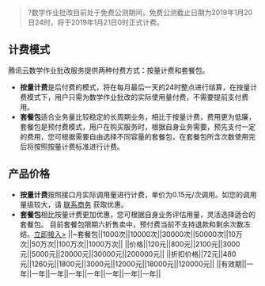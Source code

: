 >?数学作业批改目前处于免费公测期间，免费公测截止日期为2019年1月20日24时，将于2019年1月21日0时正式计费。
## 计费模式
腾讯云数学作业批改服务提供两种付费方式：按量计费和套餐包。
- **按量计费**是后付费的模式，将在每月最后一天的24时整点进行结算，在按量计费模式下，用户只需为数学作业批改的实际使用量付费，不需要提前支付费用。 
- **套餐包**适合业务量比较稳定的长周期业务，相比于按量计费，费用更为低廉，套餐包是预付费模式，用户在购买服务时，根据自身业务需要，预先支付一定的费用，您可根据需要自由选择不同容量的套餐包，在套餐包所含次数使用完后将按照按量计费标准进行计费。

## 产品价格
- **按量计费**按照接口月实际调用量进行计费，单价为0.15元/次调用。如您的调用量级较大，请 [联系商务](https://cloud.tencent.com/about/connect) 获取优惠。
- **套餐包**相比按量计费更加优惠，您可根据自身业务评估用量，灵活选择适合的套餐包。
目前套餐包限期六折售卖中，预付费当前不支持退款和剩余次数冻结。[立即接入&gt;](https://buy.cloud.tencent.com/hcm)
||~套餐包||1000次||10000次||30000次||50000次||10万次||50万次||100万次||1000万次||
||价格||120元||800元||2100元||3000元||5000元||20000元||30000元||200000元||
||折扣价格||72元||480元||1260元||1800元||3000元||12000元||18000元||120000元||
||有效期||一年||一年||一年||一年||一年||一年||一年||一年||


